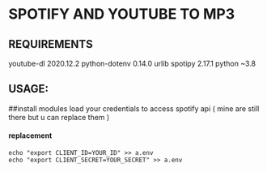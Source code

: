 # SPOTIFY AND YOUTUBE TO MP3

## REQUIREMENTS

youtube-dl                2020.12.2
python-dotenv             0.14.0
urlib
spotipy                   2.17.1
python ~3.8

## USAGE:

##install modules
load your credentials to access spotify api ( mine are still there but u can replace them )
#### replacement
	echo "export CLIENT_ID=YOUR_ID" >> a.env
	echo "export CLIENT_SECRET=YOUR_SECRET" >> a.env
